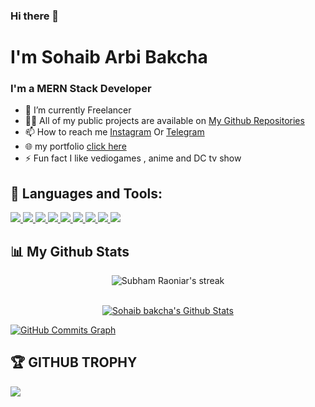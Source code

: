 ### Hi there 👋

<h1>
I'm Sohaib Arbi Bakcha
</h1>
<h3>I'm a MERN Stack Developer</h3>

- 🔭 I’m currently Freelancer 
- 👨‍💻 All of my public projects are available on [ My Github Repositories](https://github.com/SohaibArbiBakcha?tab=repositories)
- 📫 How to reach me [Instagram](https://www.instagram.com/sohaib.arbi/) Or [Telegram](https://t.me/SpyECho)
- 🌐 my portfolio [click here](https://sohaibbakcha.netlify.app/) 
- ⚡ Fun fact I like vediogames , anime and DC tv show

## 🧰 Languages and Tools:

<p align="left"> 
    <a href="https://developer.mozilla.org/en-US/docs/Web/JavaScript" target="_blank"> <img src="https://img.icons8.com/color/48/000000/javascript.png"/> </a> 
    <a href="https://reactjs.org/" target="_blank"> <img src="https://img.icons8.com/color/48/000000/react-native.png"/> </a>
    <a href="https://nodejs.org/en/" target="_blank"> <img src="https://img.icons8.com/color/48/000000/nodejs.png"/> </a>
    <a href="https://docs.mongodb.com/" target="_blank"> <img src="https://img.icons8.com/color/48/000000/mongodb.png"/> </a>
    <a href="https://www.gatsbyjs.com/" target="_blank"> <img src="https://img.icons8.com/color/48/000000/gatsbyjs.png"/> </a>
    <a href="https://getbootstrap.com" target="_blank"> <img src="https://img.icons8.com/color/48/000000/bootstrap.png"/> </a>
     <a href="https://www.w3.org/html/" target="_blank"> <img src="https://img.icons8.com/color/48/000000/html-5.png"/> </a> 
    <a href="https://www.w3schools.com/css/" target="_blank"> <img src="https://img.icons8.com/color/48/000000/css3.png"/> </a> 
    <a href="https://www.sass-lang.com" target="_blank"> <img src="https://img.icons8.com/color/48/000000/sass.png"/> </a> 
</p>

## 📊 My Github Stats
<p align="center">
    <a>
        <img title="🔥 Get streak stats for your profile at git.io/streak-stats" alt="Subham Raoniar's streak" src="https://github-readme-streak-stats.herokuapp.com/?user=SohaibArbiBakcha&theme=black-ice&hide_border=true&stroke=0000&background=060A0CD0"/>
    </a>
</p>


<p align="center">
  <br/>
    <a href="">
    <img alt="Sohaib bakcha's Github Stats" src="https://github-readme-stats.vercel.app/api?username=SohaibArbiBakcha&show_icons=true&count_private=true&theme=react&hide_border=true&bg_color=0D1117" />
    </a>

<a href="http://www.github.com/SohaibArbiBakcha"><img src="https://activity-graph.herokuapp.com/graph?username=SohaibArbiBakcha&bg_color=0D1117&color=ffffff&line=0891b2&point=ffffff&area_color=1c1917&area=true&hide_border=true&custom_title=GitHub%20Commits%20Graph" alt="GitHub Commits Graph" /></a>

</p>

## 🏆 GITHUB TROPHY

![](https://github-profile-trophy.vercel.app/?username=SohaibArbiBakcha&theme=onedark&rank=S,SS,SSS,A,AA,AAA,SECRET,B,BB,BBB)



